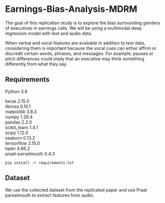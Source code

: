 # Earnings-Bias-Analysis-MDRM

The goal of this replication study is to explore the bias surrounding genders of executives in earnings calls. We will be using a multimodal deep regression model with text and audio data.

When verbal and vocal features are available in addition to text data, considering them is important because the vocal cues can either affirm or discredit certain words, phrases, and messages. For example, pauses or pitch differences could imply that an executive may think something differently from what they say.

## Requirements

Python 3.9

keras 2.15.0\
librosa 0.10.1\
matplotlib 3.8.3\
numpy 1.26.4\
pandas 2.2.0\
scikit_learn 1.4.1\
scipy 1.12.0\
seaborn 0.13.2\
tensorflow 2.15.0\
tqdm 4.66.2\
praat-parselmouth 0.4.3

```
pip install -r requirements.txt
```

## Dataset
We use the collected dataset from the replicated paper and use Praat parselmouth to extract features from audio.